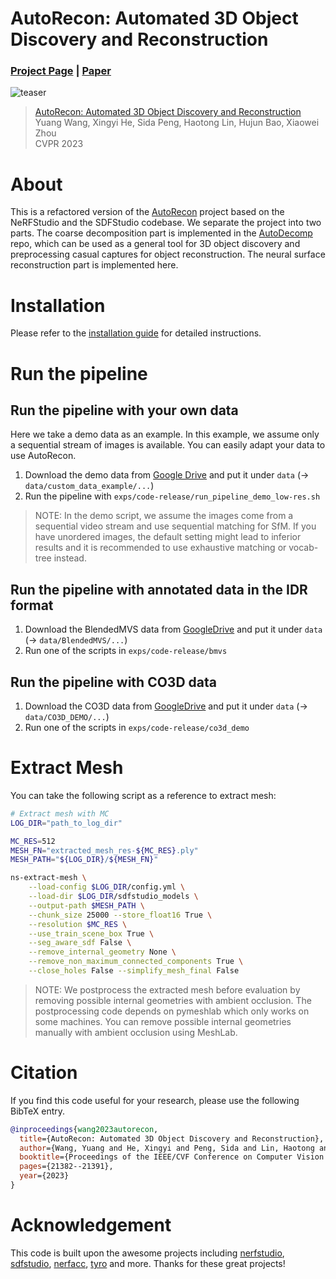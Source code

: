 # AutoRecon: Automated 3D Object Discovery and Reconstruction

### [Project Page](https://zju3dv.github.io/autorecon) | [Paper](https://zju3dv.github.io/autorecon/files/autorecon.pdf)

![teaser](assets/teaser_video.gif)

> [AutoRecon: Automated 3D Object Discovery and Reconstruction](https://zju3dv.github.io/autorecon/files/autorecon.pdf)  
> Yuang Wang, Xingyi He, Sida Peng, Haotong Lin, Hujun Bao, Xiaowei Zhou  
> CVPR 2023

# About
This is a refactored version of the [AutoRecon](https://zju3dv.github.io/autorecon) project based on the NeRFStudio and the SDFStudio codebase. We separate the project into two parts. The coarse decomposition part is implemented in the [AutoDecomp](https://github.com/zju3dv/AutoDecomp) repo, which can be used as a general tool for 3D object discovery and preprocessing casual captures for object reconstruction. The neural surface reconstruction part is implemented here.


# Installation
Please refer to the [installation guide](docs/INSTALL.md) for detailed instructions.


# Run the pipeline
## Run the pipeline with your own data
Here we take a demo data as an example. In this example, we assume only a sequential stream of images is available. You can easily adapt your data to use AutoRecon.
1. Download the demo data from [Google Drive](https://drive.google.com/drive/folders/1IFbK9b7gzqwh9QkZe6zoLmcSFr_zW3rJ?usp=drive_link) and put it under `data` (-> `data/custom_data_example/...`)
2. Run the pipeline with `exps/code-release/run_pipeline_demo_low-res.sh`

> NOTE: In the demo script, we assume the images come from a sequential video stream and use sequential matching for SfM. If you have unordered images, the default setting might lead to inferior results and it is recommended to use exhaustive matching or vocab-tree instead.


## Run the pipeline with annotated data in the IDR format
1. Download the BlendedMVS data from [GoogleDrive](https://drive.google.com/drive/folders/1ZLQ0hap6o_Tjr7S6H_EAn17pz4_qFluW?usp=sharing) and put it under `data` (-> `data/BlendedMVS/...`)
2. Run one of the scripts in `exps/code-release/bmvs`

## Run the pipeline with CO3D data
1. Download the CO3D data from [GoogleDrive](https://drive.google.com/drive/folders/1u-ugNhwFVtV6TKZ2J29iwcdQY2iwVnoi?usp=sharing) and put it under `data` (-> `data/CO3D_DEMO/...`)
2. Run one of the scripts in `exps/code-release/co3d_demo`


# Extract Mesh
You can take the following script as a reference to extract mesh:
```bash
# Extract mesh with MC
LOG_DIR="path_to_log_dir"

MC_RES=512
MESH_FN="extracted_mesh_res-${MC_RES}.ply"
MESH_PATH="${LOG_DIR}/${MESH_FN}"

ns-extract-mesh \
	--load-config $LOG_DIR/config.yml \
    --load-dir $LOG_DIR/sdfstudio_models \
	--output-path $MESH_PATH \
    --chunk_size 25000 --store_float16 True \
    --resolution $MC_RES \
    --use_train_scene_box True \
    --seg_aware_sdf False \
    --remove_internal_geometry None \
    --remove_non_maximum_connected_components True \
    --close_holes False --simplify_mesh_final False
```

> NOTE: We postprocess the extracted mesh before evaluation by removing possible internal geometries with ambient occlusion. The postprocessing code depends on pymeshlab which only works on some machines. You can remove possible internal geometries manually with ambient occlusion using MeshLab.


# Citation
If you find this code useful for your research, please use the following BibTeX entry.

```bibtex
@inproceedings{wang2023autorecon,
  title={AutoRecon: Automated 3D Object Discovery and Reconstruction},
  author={Wang, Yuang and He, Xingyi and Peng, Sida and Lin, Haotong and Bao, Hujun and Zhou, Xiaowei},
  booktitle={Proceedings of the IEEE/CVF Conference on Computer Vision and Pattern Recognition},
  pages={21382--21391},
  year={2023}
}
```


# Acknowledgement
This code is built upon the awesome projects including [nerfstudio](https://github.com/nerfstudio-project/nerfstudio/), [sdfstudio](https://github.com/autonomousvision/sdfstudio/blob/master/README.md), [nerfacc](https://github.com/KAIR-BAIR/nerfacc), [tyro](https://github.com/brentyi/tyro) and more. Thanks for these great projects!
